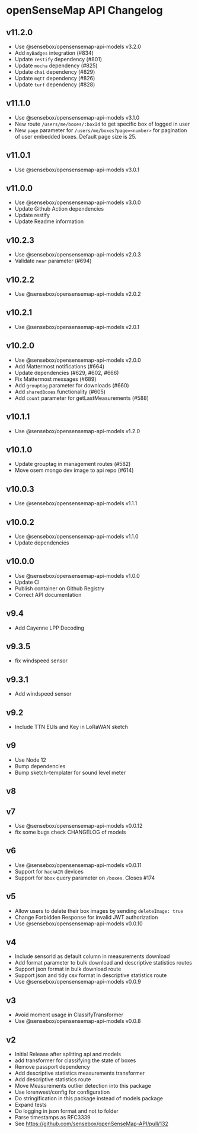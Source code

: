 # openSenseMap API Changelog

## v11.2.0

- Use @sensebox/opensensemap-api-models v3.2.0
- Add `myBadges` integration (#834)
- Update `restify` dependency (#801)
- Update `mocha` dependency (#825)
- Update `chai` dependency (#829)
- Update `mqtt` dependency (#826)
- Update `turf` dependency (#828)

## v11.1.0

- Use @sensebox/opensensemap-api-models v3.1.0
- New route `/users/me/boxes/:boxId` to get specific box of logged in user
- New `page` parameter for `/users/me/boxes?page=<number>` for pagination of user embedded boxes. Default page size is 25.

## v11.0.1

- Use @sensebox/opensensemap-api-models v3.0.1

## v11.0.0

- Use @sensebox/opensensemap-api-models v3.0.0
- Update Github Action dependencies
- Update restify
- Update Readme information

## v10.2.3

- Use @sensebox/opensensemap-api-models v2.0.3
- Validate `near` parameter (#694)

## v10.2.2

- Use @sensebox/opensensemap-api-models v2.0.2

## v10.2.1

- Use @sensebox/opensensemap-api-models v2.0.1

## v10.2.0

- Use @sensebox/opensensemap-api-models v2.0.0
- Add Mattermost notifications (#664)
- Update dependencies (#629, #602, #666)
- Fix Mattermost messages (#689)
- Add `grouptag` parameter for downloads (#660)
- Add `sharedBoxes` functionality (#605)
- Add `count` parameter for getLastMeasurements (#588)

## v10.1.1

- Use @sensebox/opensensemap-api-models v1.2.0

## v10.1.0

- Update grouptag in management routes (#582)
- Move osem mongo dev image to api repo (#614)

## v10.0.3

- Use @sensebox/opensensemap-api-models v1.1.1

## v10.0.2

- Use @sensebox/opensensemap-api-models v1.1.0
- Update dependencies

## v10.0.0

- Use @sensebox/opensensemap-api-models v1.0.0
- Update CI
- Publish container on Github Registry
- Correct API documentation

## v9.4
- Add Cayenne LPP Decoding

## v9.3.5
- fix windspeed sensor

## v9.3.1
- Add windspeed sensor

## v9.2
- Include TTN EUIs and Key in LoRaWAN sketch

## v9
- Use Node 12
- Bump dependencies
- Bump sketch-templater for sound level meter

## v8

## v7
- Use @sensebox/opensensemap-api-models v0.0.12
- fix some bugs check CHANGELOG of models

## v6
- Use @sensebox/opensensemap-api-models v0.0.11
- Support for `hackAIR` devices
- Support for `bbox` query parameter on `/boxes`. Closes #174

## v5
- Allow users to delete their box images by sending `deleteImage: true`
- Change Forbidden Response for invalid JWT authorization
- Use @sensebox/opensensemap-api-models v0.0.10

## v4
- Include sensorId as default column in measurements download
- Add format parameter to bulk download and descriptive statistics routes
- Support json format in bulk download route
- Support json and tidy csv format in descriptive statistics route
- Use @sensebox/opensensemap-api-models v0.0.9

## v3
- Avoid moment usage in ClassifyTransformer
- Use @sensebox/opensensemap-api-models v0.0.8

## v2
- Initial Release after splitting api and models
- add transformer for classifying the state of boxes
- Remove passport dependency
- Add descriptive statistics measurements transformer
- Add descriptive statistics route
- Move Measurements outlier detection into this package
- Use lorenwest/config for configuration
- Do stringification in this package instead of models package
- Expand tests
- Do logging in json format and not to folder
- Parse timestamps as RFC3339
- See https://github.com/sensebox/openSenseMap-API/pull/132
